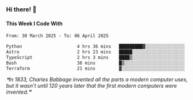 ### Hi there! 👋

#### This Week I Code With
<!--START_SECTION:waka-->

```txt
From: 30 March 2025 - To: 06 April 2025

Python                     4 hrs 36 mins   █████████▓░░░░░░░░░░░░░░░   38.62 %
Astro                      2 hrs 23 mins   █████░░░░░░░░░░░░░░░░░░░░   20.10 %
TypeScript                 2 hrs 3 mins    ████▒░░░░░░░░░░░░░░░░░░░░   17.34 %
Bash                       36 mins         █▒░░░░░░░░░░░░░░░░░░░░░░░   05.11 %
Terraform                  21 mins         ▓░░░░░░░░░░░░░░░░░░░░░░░░   03.07 %
```

<!--END_SECTION:waka-->

<!--STARTS_HERE_QUOTE_README-->
<i>❝In 1833, Charles Babbage invented all the parts a modern computer uses, but it wasn’t until 120 years later that the first modern computers were invented.❞</i>
<!--ENDS_HERE_QUOTE_README-->
